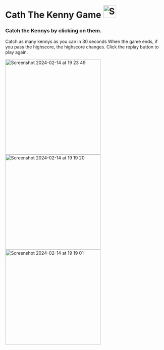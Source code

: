 # Cath The Kenny Game     <img width="40" alt="Screenshot 2024-02-14 at 19 23 49" src="https://github.com/senaerdem/Catch-The-Kenny-Game/assets/98752496/f91f6d29-2013-44c4-b632-419a00df614a">

### Catch the Kennys by clicking on them.
Catch as many kennys as you can in 30 seconds
When the game ends, if you pass the highscore, the highscore changes. Click the replay button to play again.

<img width="302" alt="Screenshot 2024-02-14 at 19 23 49" src="https://github.com/senaerdem/Catch-The-Kenny-Game/assets/98752496/fceb2143-bd51-48e7-a86c-a51eb5a5f3d5">
<img width="302" alt="Screenshot 2024-02-14 at 19 19 20" src="https://github.com/senaerdem/Catch-The-Kenny-Game/assets/98752496/9e4f7760-65fd-44b9-ab56-397819e41ca4">
<img width="302" alt="Screenshot 2024-02-14 at 19 19 01" src="https://github.com/senaerdem/Catch-The-Kenny-Game/assets/98752496/91b56236-72a7-403b-8214-23487d053877">

